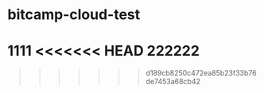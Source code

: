 # bitcamp-cloud-test
1111
<<<<<<< HEAD
222222
=======
>>>>>>> d189cb8250c472ea85b23f33b76de7453a68cb42
